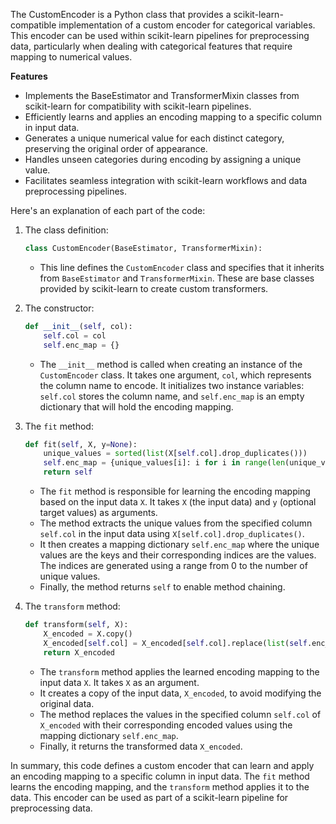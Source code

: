The CustomEncoder is a Python class that provides a scikit-learn-compatible implementation of a custom encoder for categorical variables. This encoder can be used within scikit-learn pipelines for preprocessing data, particularly when dealing with categorical features that require mapping to numerical values.

**Features**
- Implements the BaseEstimator and TransformerMixin classes from scikit-learn for compatibility with scikit-learn pipelines.
- Efficiently learns and applies an encoding mapping to a specific column in input data.
- Generates a unique numerical value for each distinct category, preserving the original order of appearance.
- Handles unseen categories during encoding by assigning a unique value.
- Facilitates seamless integration with scikit-learn workflows and data preprocessing pipelines.

Here's an explanation of each part of the code:

1. The class definition:
   ```python
   class CustomEncoder(BaseEstimator, TransformerMixin):
   ```
   - This line defines the `CustomEncoder` class and specifies that it inherits from `BaseEstimator` and `TransformerMixin`. These are base classes provided by scikit-learn to create custom transformers.

2. The constructor:
   ```python
   def __init__(self, col):
       self.col = col
       self.enc_map = {}
   ```
   - The `__init__` method is called when creating an instance of the `CustomEncoder` class. It takes one argument, `col`, which represents the column name to encode. It initializes two instance variables: `self.col` stores the column name, and `self.enc_map` is an empty dictionary that will hold the encoding mapping.

3. The `fit` method:
   ```python
   def fit(self, X, y=None):
       unique_values = sorted(list(X[self.col].drop_duplicates()))
       self.enc_map = {unique_values[i]: i for i in range(len(unique_values))}
       return self
   ```
   - The `fit` method is responsible for learning the encoding mapping based on the input data `X`. It takes `X` (the input data) and `y` (optional target values) as arguments.
   - The method extracts the unique values from the specified column `self.col` in the input data using `X[self.col].drop_duplicates()`.
   - It then creates a mapping dictionary `self.enc_map` where the unique values are the keys and their corresponding indices are the values. The indices are generated using a range from 0 to the number of unique values.
   - Finally, the method returns `self` to enable method chaining.

4. The `transform` method:
   ```python
   def transform(self, X):
       X_encoded = X.copy()
       X_encoded[self.col] = X_encoded[self.col].replace(list(self.enc_map.keys()),list(self.enc_map.values()))
       return X_encoded
   ```
   - The `transform` method applies the learned encoding mapping to the input data `X`. It takes `X` as an argument.
   - It creates a copy of the input data, `X_encoded`, to avoid modifying the original data.
   - The method replaces the values in the specified column `self.col` of `X_encoded` with their corresponding encoded values using the mapping dictionary `self.enc_map`.
   - Finally, it returns the transformed data `X_encoded`.

In summary, this code defines a custom encoder that can learn and apply an encoding mapping to a specific column in input data. The `fit` method learns the encoding mapping, and the `transform` method applies it to the data. This encoder can be used as part of a scikit-learn pipeline for preprocessing data.
